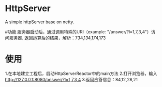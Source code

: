 # HttpServer
A simple httpServer base on netty.

#功能
服务器启动后，通过调用特殊的URI（example: "/answer/?l=1,7,3,4"）访问服务器.
返回运算后的结果，解析：7*3*4,1*3*4,1*7*4,1*7*3

# 使用
1.在本地建立工程后，启动HttpServerReactor中的main方法
2.打开浏览器，输入 http://127.0.0.1:8080/answer/?l=1,7,3,4
3.返回应答信息：84,12,28,21

